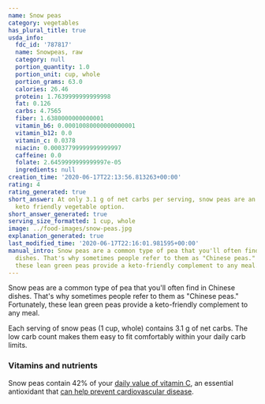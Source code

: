 ```yaml
---
name: Snow peas
category: vegetables
has_plural_title: true
usda_info:
  fdc_id: '787817'
  name: Snowpeas, raw
  category: null
  portion_quantity: 1.0
  portion_unit: cup, whole
  portion_grams: 63.0
  calories: 26.46
  protein: 1.7639999999999998
  fat: 0.126
  carbs: 4.7565
  fiber: 1.6380000000000001
  vitamin_b6: 0.00010080000000000001
  vitamin_b12: 0.0
  vitamin_c: 0.0378
  niacin: 0.00037799999999999997
  caffeine: 0.0
  folate: 2.6459999999999997e-05
  ingredients: null
creation_time: '2020-06-17T22:13:56.813263+00:00'
rating: 4
rating_generated: true
short_answer: At only 3.1 g of net carbs per serving, snow peas are an excellent,
  keto friendly vegetable option.
short_answer_generated: true
serving_size_formatted: 1 cup, whole
image: ../food-images/snow-peas.jpg
explanation_generated: true
last_modified_time: '2020-06-17T22:16:01.981595+00:00'
manual_intro: Snow peas are a common type of pea that you'll often find in Chinese
  dishes. That's why sometimes people refer to them as "Chinese peas." Fortunately,
  these lean green peas provide a keto-friendly complement to any meal.
---
```

Snow peas are a common type of pea that you'll often find in Chinese dishes. That's why sometimes people refer to them as "Chinese peas." Fortunately, these lean green peas provide a keto-friendly complement to any meal.

Each serving of snow peas (1 cup, whole) contains 3.1 g of net carbs. The low carb count makes them easy to fit comfortably within your daily carb limits.

### Vitamins and nutrients

Snow peas contain 42% of your [daily value of vitamin C](https://ods.od.nih.gov/factsheets/VitaminC-HealthProfessional/), an essential antioxidant that [can help prevent cardiovascular disease](https://www.ncbi.nlm.nih.gov/pubmed/17884994).
